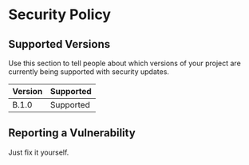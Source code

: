 # Security Policy

## Supported Versions

Use this section to tell people about which versions of your project are
currently being supported with security updates.

| Version | Supported          |
| ------- | ------------------ |
| B.1.0   | Supported          |

## Reporting a Vulnerability

Just fix it yourself.
